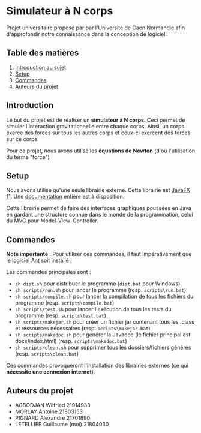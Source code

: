 # Simulateur à N corps

Projet universitaire proposé par par l'Université de Caen Normandie afin d'approfondir notre connaissance dans la conception de logiciel.


## Table des matières
1. [Introduction au sujet](#introduction)
2. [Setup](#setup)
3. [Commandes](#commandes)
4. [Auteurs du projet](#auteurs-du-projet)


## Introduction
Le but du projet est de réaliser un **simulateur à N corps**. Ceci permet de simuler l'interaction gravitationnelle entre chaque corps. Ainsi, un corps exerce des forces sur tous les autres corps et ceux-ci exercent des forces sur ce corps.

Pour ce projet, nous avons utilisé les **équations de Newton** (d'où l'utilisation du terme "force")


## Setup
Nous avons utilisé qu'une seule librairie externe. Cette librairie est [JavaFX 11](https://openjfx.io/). Une [documentation](https://openjfx.io/javadoc/11/) entière est à disposition.

Cette librairie permet de faire des interfaces graphiques poussées en Java en gardant une structure connue dans le monde de la programmation, celui du MVC pour Model-View-Controller.


## Commandes
**Note importante :** Pour utiliser ces commandes, il faut impérativement que le [logiciel Ant](https://ant.apache.org/) soit installé !

Les commandes principales sont :
- `sh dist.sh` pour distribuer le programme (`dist.bat` pour Windows)
- `sh scripts/run.sh` pour lancer le programme (resp. `scripts\run.bat`)
- `sh scripts/compile.sh` pour lancer la compilation de tous les fichiers du programme (resp. `scripts\compile.bat`)
- `sh scripts/test.sh` pour lancer l'exécution de tous les tests du programme (resp. `scripts\test.bat`)
- `sh scripts/makejar.sh` pour créer un fichier jar contenant tous les .class et ressources nécessaires (resp. `scripts\makejar.bat`)
- `sh scripts/makedoc.sh` pour générer la Javadoc (le fichier principal est docs/index.html) (resp. `scripts\makedoc.bat`)
- `sh scripts/clean.sh` pour supprimer tous les dossiers/fichiers générés (resp. `scripts\clean.bat`)

Ces commandes provoqueront l'installation des librairies externes (ce qui **nécessite une connexion
internet**).


## Auteurs du projet
- AGBODJAN Wilfried 21914933
- MORLAY Antoine 21803153
- PIGNARD Alexandre 21701890
- LETELLIER Guillaume (moi) 21804030